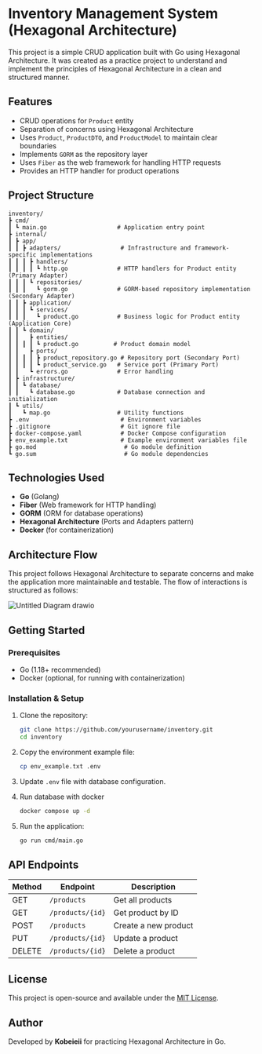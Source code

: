# Inventory Management System (Hexagonal Architecture)

This project is a simple CRUD application built with Go using Hexagonal Architecture. It was created as a practice project to understand and implement the principles of Hexagonal Architecture in a clean and structured manner.

## Features
- CRUD operations for `Product` entity
- Separation of concerns using Hexagonal Architecture
- Uses `Product`, `ProductDTO`, and `ProductModel` to maintain clear boundaries
- Implements `GORM` as the repository layer
- Uses `Fiber` as the web framework for handling HTTP requests
- Provides an HTTP handler for product operations

## Project Structure
```
inventory/
┣ cmd/
┃ ┗ main.go                    # Application entry point
┣ internal/
┃ ┣ app/
┃ ┃ ┣ adapters/                 # Infrastructure and framework-specific implementations
┃ ┃ ┃ ┣ handlers/
┃ ┃ ┃ ┃ ┗ http.go              # HTTP handlers for Product entity (Primary Adapter)
┃ ┃ ┃ ┗ repositories/
┃ ┃ ┃   ┗ gorm.go              # GORM-based repository implementation (Secondary Adapter)
┃ ┃ ┣ application/
┃ ┃ ┃ ┗ services/
┃ ┃ ┃   ┗ product.go           # Business logic for Product entity (Application Core)
┃ ┃ ┗ domain/
┃ ┃   ┣ entities/
┃ ┃ ┃ ┃ ┗ product.go          # Product domain model
┃ ┃   ┣ ports/
┃ ┃ ┃ ┃ ┣ product_repository.go # Repository port (Secondary Port)
┃ ┃ ┃ ┃ ┗ product_service.go   # Service port (Primary Port)
┃ ┃   ┗ errors.go              # Error handling
┃ ┣ infrastructure/
┃ ┃ ┗ database/
┃ ┃   ┗ database.go            # Database connection and initialization
┃ ┗ utils/
┃   ┗ map.go                   # Utility functions
┣ .env                          # Environment variables
┣ .gitignore                    # Git ignore file
┣ docker-compose.yaml           # Docker Compose configuration
┣ env_example.txt               # Example environment variables file
┣ go.mod                         # Go module definition
┗ go.sum                         # Go module dependencies
```

## Technologies Used
- **Go** (Golang)
- **Fiber** (Web framework for HTTP handling)
- **GORM** (ORM for database operations)
- **Hexagonal Architecture** (Ports and Adapters pattern)
- **Docker** (for containerization)

## Architecture Flow
This project follows Hexagonal Architecture to separate concerns and make the application more maintainable and testable. The flow of interactions is structured as follows:

![Untitled Diagram drawio](https://github.com/user-attachments/assets/6c575882-06d8-4b7f-a56e-900b47408494)



## Getting Started
### Prerequisites
- Go (1.18+ recommended)
- Docker (optional, for running with containerization)

### Installation & Setup
1. Clone the repository:
   ```sh
   git clone https://github.com/yourusername/inventory.git
   cd inventory
   ```
2. Copy the environment example file:
   ```sh
   cp env_example.txt .env
   ```
3. Update `.env` file with database configuration.

4. Run database with docker
   ```sh
   docker compose up -d
   ```
5. Run the application:
   ```sh
   go run cmd/main.go
   ```

## API Endpoints
| Method | Endpoint       | Description       |
|--------|--------------|------------------|
| GET    | `/products`  | Get all products |
| GET    | `/products/{id}` | Get product by ID |
| POST   | `/products`  | Create a new product |
| PUT    | `/products/{id}` | Update a product |
| DELETE | `/products/{id}` | Delete a product |

## License
This project is open-source and available under the [MIT License](LICENSE).

## Author
Developed by **Kobeieii** for practicing Hexagonal Architecture in Go.

